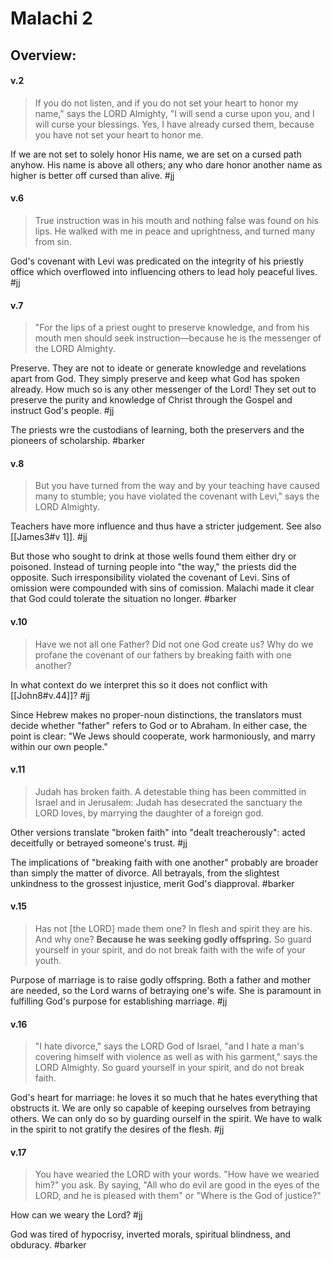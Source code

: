 # Malachi 2

## Overview:


#### v.2
>If you do not listen, and if you do not set your heart to honor my name," says the LORD Almighty, "I will send a curse upon you, and I will curse your blessings. Yes, I have already cursed them, because you have not set your heart to honor me.

If we are not set to solely honor His name, we are set on a cursed path anyhow. His name is above all others; any who dare honor another name as higher is better off cursed than alive.
#jj 

#### v.6
>True instruction was in his mouth and nothing false was found on his lips. He walked with me in peace and uprightness, and turned many from sin.

God's covenant with Levi was predicated on the integrity of his priestly office which overflowed into influencing others to lead holy peaceful lives.
#jj 

#### v.7
>"For the lips of a priest ought to preserve knowledge, and from his mouth men should seek instruction—because he is the messenger of the LORD Almighty.

Preserve. They are not to ideate or generate knowledge and revelations apart from God. They simply preserve and keep what God has spoken already. How much so is any other messenger of the Lord! They set out to preserve the purity and knowledge of Christ through the Gospel and instruct God's people.
#jj 

The priests wre the custodians of learning, both the preservers and the pioneers of scholarship.
#barker 

#### v.8
>But you have turned from the way and by your teaching have caused many to stumble; you have violated the covenant with Levi," says the LORD Almighty.

Teachers have more influence and thus have a stricter judgement. See also [[James3#v 1]].
#jj 

But those who sought to drink at those wells found them either dry or poisoned. Instead of turning people into "the way," the priests did the opposite. Such irresponsibility violated the covenant of Levi. Sins of omission were compounded with sins of comission. Malachi made it clear that God could tolerate the situation no longer.
#barker 

#### v.10
>Have we not all one Father? Did not one God create us? Why do we profane the covenant of our fathers by breaking faith with one another?

In what context do we interpret this so it does not conflict with [[John8#v.44]]?
#jj 

Since Hebrew makes no proper-noun distinctions, the translators must decide whether "father" refers to God or to Abraham. In either case, the point is clear: "We Jews should cooperate, work harmoniously, and marry within our own people." 

#### v.11
>Judah has broken faith. A detestable thing has been committed in Israel and in Jerusalem: Judah has desecrated the sanctuary the LORD loves, by marrying the daughter of a foreign god.

Other versions translate "broken faith" into "dealt treacherously": acted deceitfully or betrayed someone's trust.
#jj 

The implications of "breaking faith with one another" probably are broader than simply the matter of divorce. All betrayals, from the slightest unkindness to the grossest injustice, merit God's diapproval.
#barker 

#### v.15
>Has not \[the LORD\] made them one? In flesh and spirit they are his. And why one? **Because he was seeking godly offspring.** So guard yourself in your spirit, and do not break faith with the wife of your youth.

Purpose of marriage is to raise godly offspring. Both a father and mother are needed, so the Lord warns of betraying one's wife. She is paramount in fulfilling God's purpose for establishing marriage.
#jj 

#### v.16
>"I hate divorce," says the LORD God of Israel, "and I hate a man's covering himself with violence as well as with his garment," says the LORD Almighty. So guard yourself in your spirit, and do not break faith.

God's heart for marriage: he loves it so much that he hates everything that obstructs it. We are only so capable of keeping ourselves from betraying others. We can only do so by guarding ourself in the spirit. We have to walk in the spirit to not gratify the desires of the flesh.
#jj 

#### v.17
>You have wearied the LORD with your words. "How have we wearied him?" you ask. By saying, "All who do evil are good in the eyes of the LORD, and he is pleased with them" or "Where is the God of justice?"

How can we weary the Lord?
#jj 

God was tired of hypocrisy, inverted morals, spiritual blindness, and obduracy.
#barker 



